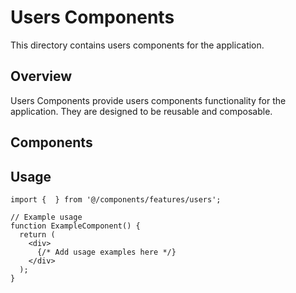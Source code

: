 # Users Components

This directory contains users components for the application.

## Overview

Users Components provide users components functionality for the application. They are designed to be reusable and composable.

## Components



## Usage

```tsx
import {  } from '@/components/features/users';

// Example usage
function ExampleComponent() {
  return (
    <div>
      {/* Add usage examples here */}
    </div>
  );
}
```

